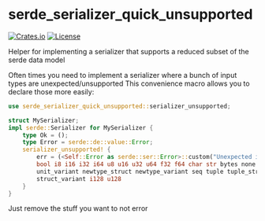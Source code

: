 # serde_serializer_quick_unsupported

[![Crates.io](https://img.shields.io/crates/v/serde_serializer_quick_unsupported.svg)](https://crates.io/crates/serde_serializer_quick_unsupported)
[![License](https://img.shields.io/github/license/Ten0/serde_serializer_quick_unsupported)](LICENSE)

Helper for implementing a serializer that supports a reduced subset of the serde data model

Often times you need to implement a serializer where a bunch of input types are
unexpected/unsupported This convenience macro allows you to declare those more easily:

```rust
use serde_serializer_quick_unsupported::serializer_unsupported;

struct MySerializer;
impl serde::Serializer for MySerializer {
	type Ok = ();
	type Error = serde::de::value::Error;
	serializer_unsupported! {
		err = (<Self::Error as serde::ser::Error>::custom("Unexpected input"));
		bool i8 i16 i32 i64 u8 u16 u32 u64 f32 f64 char str bytes none some unit unit_struct
		unit_variant newtype_struct newtype_variant seq tuple tuple_struct tuple_variant map struct
		struct_variant i128 u128
	}
}
```
Just remove the stuff you want to not error
